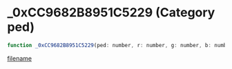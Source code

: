 # _0xCC9682B8951C5229 (Category ped)

```js
function _0xCC9682B8951C5229(ped: number, r: number, g: number, b: number, p4: number): void
```

[filename](_0xCC9682B8951C5229_m.md ':include')